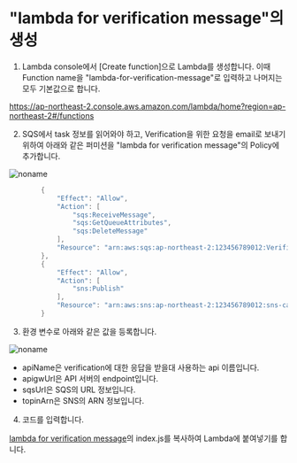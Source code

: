 # "lambda for verification message"의 생성 

1) Lambda console에서 [Create function]으로 Lambda를 생성합니다. 이때 Function name을 "lambda-for-verification-message"로 입력하고 나머지는 모두 기본값으로 합니다. 

https://ap-northeast-2.console.aws.amazon.com/lambda/home?region=ap-northeast-2#/functions

2) SQS에서 task 정보를 읽어와야 하고, Verification을 위한 요청을 email로 보내기 위하여 아래와 같은 퍼미션을 "lambda for verification message"의 Policy에 추가합니다. 

![noname](https://user-images.githubusercontent.com/52392004/175057995-08dbaea2-fc2b-480e-b1d6-fa856bc89b6a.png)

```java
        {
            "Effect": "Allow",
            "Action": [
                "sqs:ReceiveMessage",
                "sqs:GetQueueAttributes",
                "sqs:DeleteMessage"
            ],
            "Resource": "arn:aws:sqs:ap-northeast-2:123456789012:VerificationQueue"
        },
        {
            "Effect": "Allow",
            "Action": [
                "sns:Publish"
            ],
            "Resource": "arn:aws:sns:ap-northeast-2:123456789012:sns-callback"
        }
```        

3) 환경 변수로 아래와 같은 값을 등록합니다. 

![noname](https://user-images.githubusercontent.com/52392004/175058962-f7a48437-4393-4e8e-b148-f5690b4b3a2b.png)

- apiName은 verification에 대한 응답을 받을대 사용하는 api 이름입니다. 
- apigwUrl은 API 서버의 endpoint입니다. 
- sqsUrl은 SQS의 URL 정보입니다.
- topinArn은 SNS의 ARN 정보입니다. 

4) 코드를 입력합니다. 

[lambda for verification message](https://github.com/brotheroak/case-study-wait-for-callback/blob/main/lambda-for-verification-message/index.js)의 index.js를 복사하여 Lambda에 붙여넣기를 합니다. 

